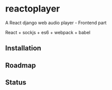 # reactoplayer

A React django web audio player - Frontend part

React + sockjs + es6 + webpack + babel

## Installation


## Roadmap


## Status
